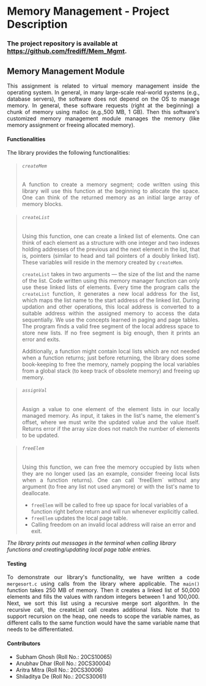 # Memory Management - Project Description

### The project repository is available at https://github.com/frediff/Mem_Mgmt.

## Memory Management Module



<p align="justify">This assignment is related to virtual memory management inside the operating system. In general, in many large-scale real-world systems (e.g., database servers), the software does not depend on the OS to manage memory. In general, these software requests (right at the beginning) a chunk of memory using malloc (e.g.,500 MB, 1 GB). Then this software's customized memory management module manages the memory (like memory assignment or freeing allocated memory).</p>



#### Functionalities

The library provides the following functionalities:

> ###### `createMem`
>
> <p align="justify">A function to create a memory segment; code written using this library will use this function at the beginning to allocate the space. One can think of the returned memory as an initial large array of memory blocks.</p>

> ###### `createList`
>
> <p align="justify">Using this function, one can create a linked list of elements. One can think of each element as a structure with one integer and two indexes holding addresses of the previous and the next element in the list, that is, pointers (similar to head and tail pointers of a doubly linked list). These variables will reside in the memory created by <code>createMem</code>.</p>
>
> <p align="justify"><code>createList</code> takes in two arguments — the size of the list and the name of the list. Code written using this memory manager function can only use these linked lists of elements. Every time the program calls the <code>createList</code> function, it generates a new local address for the list, which maps the list name to the start address of the linked list. During updation and other operations, this local address is converted to a suitable address within the assigned memory to access the data sequentially. We use the concepts learned in paging and page tables. The program finds a valid free segment of the local address space to store new lists. If no free segment is big enough, then it prints an error and exits.</p>
>
> <p align="justify">Additionally, a function might contain local lists which are not needed when a function returns; just before returning, the library does some book-keeping to free the memory, namely popping the local variables from a global stack (to keep track of obsolete memory) and freeing up memory.</p>

> ###### `assignVal`
>
> <p align="justify">Assign a value to one element of the element lists in our locally managed memory. As input, it takes in the list's name, the element's offset, where we must write the updated value and the value itself. Returns error if the array size does not match the number of elements to be updated.</p>

> ###### `freeElem`
>
> <p align="justify">Using this function, we can free the memory occupied by lists when they are no longer used (as an example, consider freeing local lists when a function returns). One can call `freeElem` without any argument (to free any list not used anymore) or with the list's name to deallocate.</p>
>
> - `freeElem` will be called to free up space for local variables of a function right before return and will run whenever explicitly called.
> - `freeElem` updates the local page table.
> - Calling freedom on an invalid local address will raise an error and exit.

*The library prints out messages in the terminal when calling library functions and creating/updating local page table entries.*

#### Testing

<p align="justify">To demonstrate our library's functionality, we have written a code <code>mergesort.c</code> using calls from the library where applicable. The <code>main()</code> function takes 250 MB of memory. Then it creates a linked list of 50,000 elements and fills the values with random integers between 1 and 100,000. Next, we sort this list using a recursive merge sort algorithm. In the recursive call, the createList call creates additional lists. Note that to support recursion on the heap, one needs to scope the variable names, as different calls to the same function would have the same variable name that needs to be differentiated.</p>

#### Contributors

- Subham Ghosh (Roll No.: 20CS10065)
- Anubhav Dhar (Roll No.: 20CS30004)
- Aritra Mitra (Roll No.: 20CS30006)
- Shiladitya De (Roll No.: 20CS30061)
